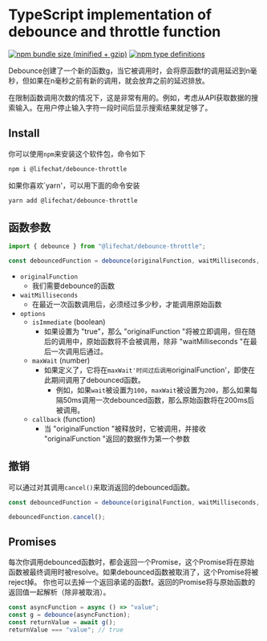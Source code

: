 # TypeScript implementation of debounce and throttle function

[![npm bundle size (minified + gzip)](https://img.shields.io/bundlephobia/minzip/ts-debounce-throttle.svg)](https://www.npmjs.com/package/ts-debounce-throttle)
[![npm type definitions](https://img.shields.io/npm/types/ts-debounce-throttle.svg)](https://www.npmjs.com/package/ts-debounce-throttle)

Debounce创建了一个新的函数g，当它被调用时，会将原函数f的调用延迟到n毫秒，但如果在n毫秒之前有新的调用，就会放弃之前的延迟排放。

在限制函数调用次数的情况下，这是非常有用的。例如，考虑从API获取数据的搜索输入。在用户停止输入字符一段时间后显示搜索结果就足够了。

## Install

你可以使用`npm`来安装这个软件包，命令如下

```bash
npm i @lifechat/debounce-throttle
```

如果你喜欢`yarn'，可以用下面的命令安装

```bash
yarn add @lifechat/debounce-throttle
```

## 函数参数

```ts
import { debounce } from "@lifechat/debounce-throttle";

const debouncedFunction = debounce(originalFunction, waitMilliseconds, options);
```

- `originalFunction`
  - 我们需要debounce的函数
- `waitMilliseconds`
  - 在最近一次函数调用后，必须经过多少秒，才能调用原始函数
- `options`
  - `isImmediate` (boolean)
    - 如果设置为 "true"，那么 "originalFunction "将被立即调用，但在随后的调用中，原始函数将不会被调用，除非 "waitMilliseconds "在最后一次调用后通过。
  - `maxWait` (number)
    - 如果定义了，它将在`maxWait'时间过后调用`originalFunction'，即使在此期间调用了debounced函数。
      - 例如，如果`wait`被设置为`100`，`maxWait`被设置为`200`，那么如果每隔50ms调用一次debounced函数，那么原始函数将在200ms后被调用。
  - `callback` (function)
    - 当 "originalFunction "被释放时，它被调用，并接收 "originalFunction "返回的数据作为第一个参数
## 撤销

可以通过对其调用`cancel()`来取消返回的debounced函数。

```ts
const debouncedFunction = debounce(originalFunction, waitMilliseconds, options);

debouncedFunction.cancel();
```

## Promises
每次你调用debounced函数时，都会返回一个Promise，这个Promise将在原始函数被最终调用时被resolve。如果debounced函数被取消了，这个Promise将被reject掉。
你也可以去掉一个返回承诺的函数f。返回的Promise将与原始函数的返回值一起解析（除非被取消）。
```ts
const asyncFunction = async () => "value";
const g = debounce(asyncFunction);
const returnValue = await g();
returnValue === "value"; // true
```